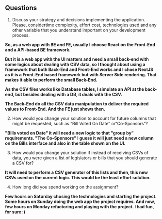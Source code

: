 
## Questions

  

1. Discuss your strategy and decisions implementing the application. Please, considertime complexity, effort cost, technologies used and any other variable that you understand important on your development process.

**So, as a web app with BE and FE, usually I choose React on the Front-End and a API-based BE framework.**

**But it is a web app with the UI matters and need a small back-end with some logics about dealing with CSV data, so I thought about using a framework that both Back-End and Front-End works and I chose NextJS as it is a Front-End based framework but with Server Side rendering. That makes it able to perform the small Back-End.**

**As the CSV files works like Database tables, I simulate an API at the back-end, but besides dealing with a DB, it deals with the CSV.**

**The Back-End do all the CSV data manipulation to deliver the required values to Front-End. And the FE just shows then.**

2. How would you change your solution to account for future columns that might be requested, such as “Bill Voted On Date” or“Co-Sponsors”?

**"Bills voted on Date" it will need a new logic to that "group by" requirements. "The Co-Sponsors" I guess it will just need a new column on the Bills interface and also in the table shown on the UI.**

3. How would you change your solution if instead of receiving CSVs of data, you were given a list of legislators or bills that you should generate a CSV for?

**It will need to perform a CSV generator of this lists and then, this new CSVs used on the current logic. This would be the least effort solution.**

4. How long did you spend working on the assignment?

**Few hours on Saturday chosing the technologies and starting the project. Some hours on Sunday doing the web app the project requires. And now, few hours on Monday refactoring and playing with the project. I had fun, for sure :)**